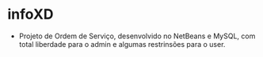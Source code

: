 # infoXD
- Projeto de Ordem de Serviço, desenvolvido no NetBeans e MySQL, com total liberdade para o admin e algumas restrinsões para o user.